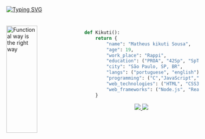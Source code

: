 
[![Typing SVG](https://readme-typing-svg.herokuapp.com/?color=CCC&size=35&center=true&vCenter=true&width=1000&lines=Hello,+My+Name+is+Matheus+Kikuti;I'm+19+years+old;I'm+from+Brazil,+SP;I'm+a+Systems+Analysis+and+Development+student.;Welcome!+:%29)](https://git.io/typing-svg)

<img src="https://github-readme-stats-74zg.vercel.app/api/top-langs/?username=KikuTiii&layout=compact&langs_count=10&hide_border=true&title_color=a3a2a0&text_color=FFF&bg_color=0d1117"
     alt="Functional way is the right way"
     style="margin-top:20px;"
     height="280px"
     width = "40%"
     align="left" />

<br>

```python
def Kikuti():
    return {
        "name": "Matheus kikuti Sousa",
        "age": 19,
        "work_place": "Rappi",
        "education": ("PROA", "42Sp", "SpTech")
        "city": "São Paulo, SP, BR",
        "langs": ("portuguese", "english")
        "programming": ("C","JavaScript","Python"),
        "web_technologies": ("HTML", "CSS3"),
        "web_frameworks": ("Node.js", "React"),
    }
```

<div align="center">  
<a  href="https://www.instagram.com/matheuskikuti/" target="_blank"><img src="https://img.shields.io/badge/-Instagram-%23E4405F?style=for-the-badge&logo=instagram&logoColor=white"</a>
<a href="https://www.linkedin.com/in/matheuskikuti-s-37a8381b5/" target="blank">
   <img src="https://img.shields.io/badge/LinkedIn-0077B5?style=for-the-badge&logo=linkedin&logoColor=white alt="KikuTiii""/>
</div>

